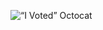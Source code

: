 ![“I Voted” Octocat](https://user-images.githubusercontent.com/3104489/97828882-616ae680-1c96-11eb-8110-4f39349b4033.gif)
